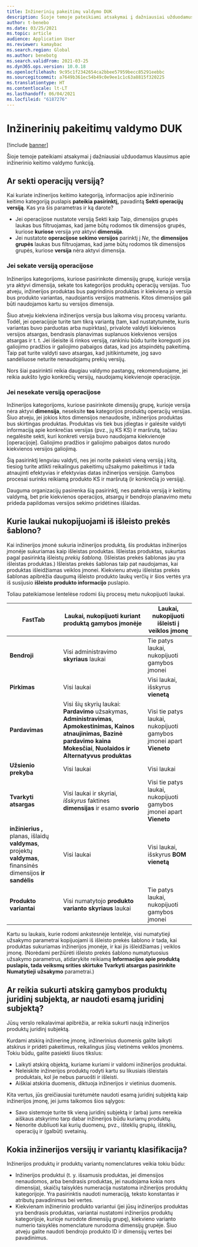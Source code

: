 ```yaml
---
title: Inžinerinių pakeitimų valdymo DUK
description: Šioje temoje pateikiami atsakymai į dažniausiai užduodamus klausimus apie inžinerinio keitimo valdymo funkciją.
author: t-benebo
ms.date: 03/25/2021
ms.topic: article
audience: Application User
ms.reviewer: kamaybac
ms.search.region: Global
ms.author: benebotg
ms.search.validFrom: 2021-03-25
ms.dyn365.ops.version: 10.0.18
ms.openlocfilehash: 9c95c1f2342654ca2bbee57959becc85291eebbc
ms.sourcegitcommit: a7649b361ec54b49c0e9ee1c1c63a8815f320225
ms.translationtype: HT
ms.contentlocale: lt-LT
ms.lasthandoff: 06/04/2021
ms.locfileid: "6187276"
---
```

# <a name="engineering-change-management-faq"></a>Inžinerinių pakeitimų valdymo DUK

[!include [banner](../includes/banner.md)]

Šioje temoje pateikiami atsakymai į dažniausiai užduodamus klausimus apie inžinerinio keitimo valdymo funkciją.

## <a name="should-i-track-the-version-in-transactions"></a>Ar sekti operacijų versiją?

Kai kuriate inžinerijos keitimo kategoriją, informacijos apie inžinerinio keitimo kategoriją puslapis **pateikia pasirinktį,** pavadintą **Sekti operacijų versiją**. Kas yra šis parametras ir ką darote?

- Jei operacijose nustatote versiją Sekti kaip Taip, dimensijos grupės laukas bus filtruojamas, kad jame būtų rodomos tik dimensijos grupės, kuriose **kuriose** versija *yra* aktyvi **dimensija**.
- Jei nustatote **operacijose sekimo versijos** parinktį į *Ne*, the **dimensijos grupės** laukas bus filtruojamas, kad jame būtų rodomos tik dimensijos grupės, kuriose **versija** nėra aktyvi dimensija.

### <a name="if-you-track-the-version-in-transactions"></a>Jei sekate versiją operacijose

Inžinerijos kategorijoms, kuriose pasirinkote dimensijų grupę, kurioje versija yra aktyvi dimensija, sekate tos kategorijos produktų operacijų versijas. Tuo atveju, inžinerijos produktas bus pagrindinis produktas ir kiekviena jo versija bus produkto variantas, naudojantis versijos matmenis. Kitos dimensijos gali būti naudojamos kartu su versijos dimensija.

Šiuo atveju kiekviena inžinerijos versija bus laikoma visų procesų variantu. Todėl, jei operacijoje turite tam tikrą variantą (tam, kad nustatytumėte, kuris variantas buvo parduotas arba nupirktas), privalote valdyti kiekvienos versijos atsargas, bendrasis planavimas suplanuos kiekvienos versijos atsargas ir t. t. Jei išeisite iš rinkos versiją, rankiniu būdu turite koreguoti jos galiojimo pradžios ir galiojimo pabaigos datas, kad jos atspindėtų pakeitimą. Taip pat turite valdyti savo atsargas, kad įsitikintumėte, jog savo sandėliuose neturite nenaudojamų prekių versijų.

Nors šiai pasirinktii reikia daugiau valdymo pastangų, rekomenduojame, jei reikia aukšto lygio konkrečių versijų, naudojamų kiekvienoje operacijoje.

### <a name="if-you-dont-track-the-version-in-transactions"></a>Jei nesekate versiją operacijose

Inžinerijos kategorijoms, kuriose pasirinkote dimensijų grupę, kurioje versija nėra aktyvi **dimensija**, neseksite **tos** kategorijos produktų operacijų versijas. Šiuo atveju, jei jokios kitos dimensijos nenaudosite, inžinerijos produktas bus skirtingas produktas. Produktas vis tiek bus įdiegtas ir galėsite valdyti informaciją apie konkrečias versijas (pvz., jų KS KS) ir maršrutą, tačiau negalėsite sekti, kuri konkreti versija buvo naudojama kiekvienoje \[operacijoje]. Galiojimo pradžios ir galiojimo pabaigos datos nurodo kiekvienos versijos galiojimą.

Šią pasirinktį lengviau valdyti, nes jei norite pakeisti vieną versiją į kitą, tiesiog turite atlikti reikalingus pakeitimų užsakymo pakeitimus ir tada atnaujinti efektyvias ir efektyvias datas inžinerijos versijoje. Gamybos procesai surinks reikiamą produkto KS ir maršrutą (ir konkrečią jo versiją).

Dauguma organizacijų pasirenka šią pasirinktį, nes pateikia versiją ir keitimų valdymą, bet prie kiekvienos operacijos, atsargų ir bendrojo planavimo metu prideda papildomas versijos sekimo pridėtines išlaidas.

## <a name="which-fields-are-copied-from-the-released-item-template"></a>Kurie laukai nukopijuojami iš išleisto prekės šablono?

Kai inžinerijos įmonė sukuria inžinerijos produktą, šis produktas inžinerijos įmonėje sukuriamas kaip išleistas produktas. Išleistas produktas, sukurtas pagal pasirinktą išleistų *prekių šabloną*. (Išleistas prekės šablonas jau yra išleistas produktas.) Išleistas prekės šablonas taip pat naudojamas, kai produktas išleidžiamas veiklos įmonei. Kiekvienu atveju išleistas prekės šablonas apibrėžia daugumą išleisto produkto laukų verčių ir šios vertės yra iš susijusio **išleisto produkto informacijo** puslapio.

Toliau pateikiamose lentelėse rodomi šių procesų metu nukopijuoti laukai.

| FastTab | Laukai, nukopijuoti kuriant produktą gamybos įmonėje | Laukai, nukopijuoti išleisti į veiklos įmonę |
|---|---|---|
| **Bendroji** | Visi administravimo **skyriaus** laukai | Tie patys laukai, nukopijuoti gamybos įmonei |
| **Pirkimas** | Visi laukai | Visi laukai, išskyrus **vienetą** |
| **Pardavimas** | Visi šių skyrių laukai: **Pardavimo** užsakymas, **Administravimas**, **Apmokestinimas, Kainos atnaujinimas, Bazinė** **pardavimo** **kaina** **Mokesčiai**, **Nuolaidos ir** **Alternatyvus produktas** | Visi tie patys laukai, nukopijuoti gamybos įmonei apart **Vieneto** |
| **Užsienio prekyba** | Visi laukai | Visi laukai |
| **Tvarkyti atsargas** | Visi laukai ir skyriai, *išskyrus* faktines **dimensijas** ir esamo **svorio** | Visi tie patys laukai, nukopijuoti gamybos įmonei apart **Vieneto** |
| **inžinierius** **,** planas, išlaidų **valdymas**, projektų **valdymas**, finansinės dimensijos **ir** **sandėlis** | Visi laukai | Visi laukai, išskyrus **BOM vienetą** |
| **Produkto variantai** | Visi numatytojo **produkto varianto skyriaus** laukai | Tie patys laukai, nukopijuoti gamybos įmonei |

Kartu su laukais, kurie rodomi ankstesnėje lentelėje, visi numatytieji užsakymo parametrai kopijuojami iš išleisto prekės šablono ir tada, kai produktas sukuriamas inžinerijos įmonėje, ir kai jis išleidžiamas į veiklos įmonę. (Norėdami peržiūrėti išleisto prekės šablono numatytuosius užsakymo parametrus, atidarykite reikiamą **Informacijos apie produktą puslapis, tada veiksmų srities skirtuke Tvarkyti atsargas pasirinkite** **Numatytieji** **užsakymo** parametrai.)

## <a name="should-i-create-a-separate-legal-entity-for-engineering-products-or-use-an-existing-legal-entity"></a>Ar reikia sukurti atskirą gamybos produktų juridinį subjektą, ar naudoti esamą juridinį subjektą?

Jūsų verslo reikalavimai apibrėžia, ar reikia sukurti naują inžinerijos produktų juridinį subjektą.

Kurdami atskirą inžinerinę įmonę, inžinerinius duomenis galite laikyti atskirus ir pridėti pakeitimus, reikalingus jūsų vietinėms veiklos įmonėms. Tokiu būdu, galite pasiekti šiuos tikslus:

- Laikyti atskirą objektą, kuriame kuriami ir valdomi inžinerijos produktai.
- Neleiskite inžinerijos produktų rodyti kartu su likusiais išleistais produktais, kol jie nebus paruošti ir išleisti.
- Aiškiai atskiria duomenis, diktuoja inžinerijos ir vietinius duomenis.

Kita vertus, jūs greičiausiai turėtumėte naudoti esamą juridinį subjektą kaip inžinerijos įmonę, jei jums taikomos šios sąlygos:

- Savo sistemoje turite tik vieną juridinį subjektą ir (arba) jums nereikia aiškaus atskyrimo tarp dabar inžinerijos būdu kuriamų produktų.
- Nenorite dubliuoti kai kurių duomenų, pvz., išteklių grupių, išteklių, operacijų ir (galbūt) svetainių.

## <a name="what-is-the-nomenclature-for-engineering-versions-and-variants"></a>Kokia inžinerijos versijų ir variantų klasifikacija?

Inžinerijos produktų ir produktų variantų nomenclatures veikia tokiu būdu:

- Inžinerijos produktui (t. y. išsamusis produktas, jei dimensijos nenaudomos, arba bendrasis produktas, jei naudojama kokia nors dimensija), skaičių taisyklės numeracija nustatoma inžinerijos produktų kategorijoje. Yra pasirinktis naudoti numeraciją, teksto konstantas ir atributų pavadinimus bei vertes.
- Kiekvienam inžinerinio produkto variantui (jei jūsų inžinerijos produktas yra bendrasis produktas, variantai nustatomi inžinerijos produktų kategorijoje, kurioje nurodote dimensijų grupę), kiekvieno varianto numerio taisyklės nomenclature nurodoma dimensijų grupėje. Šiuo atveju galite naudoti bendrojo produkto ID ir dimensijų vertes bei pavadinimus.

